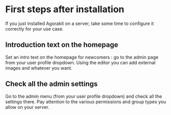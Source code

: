 # First steps after installation

If you just installed Agorakit on a server, take some time to configure it correctly for your use case.

## Introduction text on the homepage
Set an intro text on the homepage for newcomers : go to the admin page from your user profile dropdown.
Using the editor you can add external images and whatever you want.

## Check all the admin settings
Go to the admin menu (from your user profile dropdown) and check all the settings there. Pay attention to the various permissions and group types you allow on your server.
